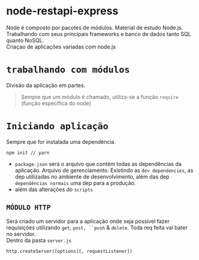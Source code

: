 # node-restapi-express
Node é composto por pacotes de módulos. 
Material de estudo Node.js. Trabalhando com seus principais frameworks e banco de dados tanto SQL quanto NoSQL. <br>
Criaçao de aplicações variadas com node.js

# `trabalhando com módulos`
Divisão da aplicação em partes. 
> Sempre que um módulo é chamado, utiliza-se a função `require` (função específica do node)

# `Iniciando aplicação`
Sempre que for instalada uma dependência. 
```
npm init // yarn
```

- `package.json` será o arquivo que contém todas as dependências da aplicação. Arquivo de gerenciamento. Existindo as `dev dependencies`, as dep utilizadas no ambiente de desenvolvimento, além das dep `dependências normais` uma dep para a produção. 
- além das alterações do `scripts`

## `MÓDULO HTTP`
Será criado um servidor para a aplicação onde seja possível fazer requisições utilizando `get`, `post, ``push` & `delete`. Toda req feita vai bater no servidor.  <br>
Dentro da pasta `server.js`
```
http.createServer([options][, requestListener])
```
